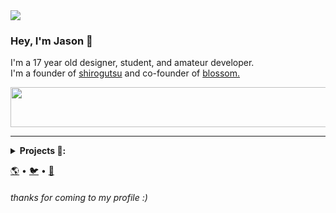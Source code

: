 <img src="https://raw.githubusercontent.com/revisitable/revisitable/master/assets/bg.png"> 

### Hey, I'm Jason 👋<br/>
I'm a 17 year old designer, student, and amateur developer.<br/>
I'm a founder of [shirogutsu](https://github.com/shirogutsu) and co-founder of [blossom.](https://blossom.community)<br/>

<a href="https://spotify-readme-sigma-wheat.vercel.app/now-playing?open"><img src="https://spotify-readme-sigma-wheat.vercel.app/now-playing" width="540" height="64"></a> <!-- to be replaced with lanyard readme 🙏 -->

---

<details closed>
    <summary><strong>Projects 🔭:</strong></summary>
    <ul>
        <a href="https://github.com/revisitable/repo.me">repo.me</a> - a modern, iOS-focused, community built, apt repository template<br/>
        <a href="https://github.com/revisitable/modportingpack">modportingpack</a> - a minecraft mod porting pack that pulls resources via wget<br/>
        <a href="https://blossom.community">blossom.</a> - a community to connect, learn, & create with like-minded content creators<br/>
    </ul>
</details>

 <p align="left">
    <a href="https://iloveemogirls.com">🌎</a> •
    <a href="https://twitter.com/revisitable">🐦</a> •
    <a href="https://discord.iloveemogirls.com">💬</a>
</p>

###### thanks for coming to my profile :)
